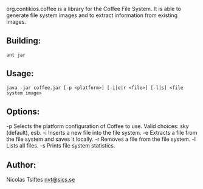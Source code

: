 org.contikios.coffee is a library for the Coffee File System. It is able to generate
file system images and to extract information from existing images.

Building:
---------

    ant jar

Usage:
------

    java -jar coffee.jar [-p <platform>] [-i|e|r <file>] [-l|s] <file system image>

Options:
--------

-p   Selects the platform configuration of Coffee to use.
     Valid choices: sky (default), esb.
-i   Inserts a new file into the file system.
-e   Extracts a file from the file system and saves it locally.
-r   Removes a file from the file system.
-l   Lists all files.
-s   Prints file system statistics.

Author:
-------

Nicolas Tsiftes <nvt@sics.se>
